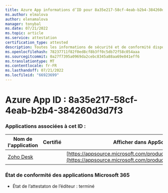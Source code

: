 ```yaml
---
title: Azure App informations d’ID pour 8a35e217-58cf-4eab-b2b4-384260d3d7f3
ms.author: elmalova
author: elenamalova
manager: tonybal
ms.date: 07/21/2022
ms.topic: article
ms.service: attestation
certification_type: attested
description: Toutes les informations de sécurité et de conformité disponibles pour 8a35e217-58cf-4eab-b2b4-384260d3d7f3.
ms.openlocfilehash: 78237711f82f0ed8cf8b3ff0c5db72f58c054aaa
ms.sourcegitcommit: 0a27f7395a0969da2cebc8345a88aa69e841eff6
ms.translationtype: MT
ms.contentlocale: fr-FR
ms.lasthandoff: 07/21/2022
ms.locfileid: "66923699"
---
```

# <a name="azure-app-id-8a35e217-58cf-4eab-b2b4-384260d3d7f3"></a>Azure App ID : 8a35e217-58cf-4eab-b2b4-384260d3d7f3


### <a name="apps-associated-with-this-id"></a>Applications associées à cet ID :
| **Nom de l'application** | **Certifié** | **Afficher dans AppSource** |
|--------------|---------------|-----------------------|
| [Zoho Desk](../forward/WA104382044.md) |  | [https://appsource.microsoft.com/product/office/WA104382044](https://appsource.microsoft.com/product/office/WA104382044) |

### <a name="microsoft-365-app-compliance-status"></a>État de conformité des applications Microsoft 365
- État de l’attestaton de l’éditeur : terminé
